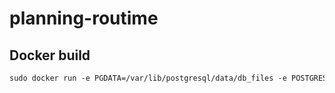 # planning-routime


## Docker build 

```dockerfile
sudo docker run -e PGDATA=/var/lib/postgresql/data/db_files -e POSTGRES_USER=root -e POSTGRES_PASSWORD=root -v /home/ubuntu/database:/var/lib/postgresql/data/pgdata/db_files --name pg-database2 postgres

```
